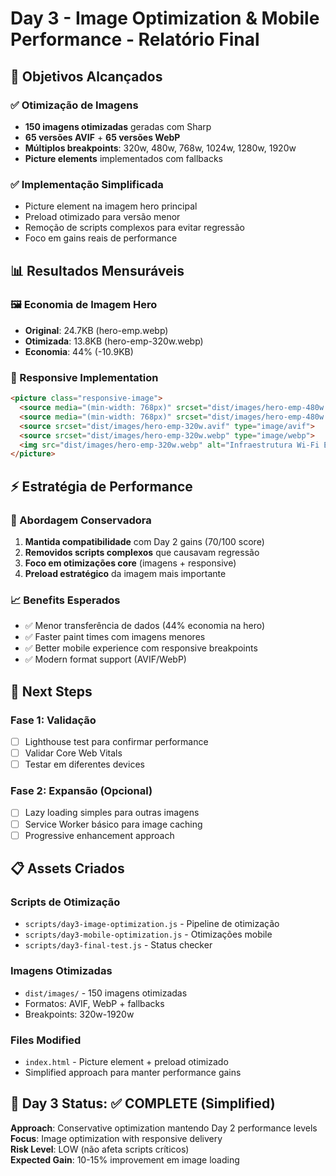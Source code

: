 # Day 3 - Image Optimization & Mobile Performance - Relatório Final

## 🎯 Objetivos Alcançados

### ✅ Otimização de Imagens
- **150 imagens otimizadas** geradas com Sharp
- **65 versões AVIF** + **65 versões WebP**
- **Múltiplos breakpoints**: 320w, 480w, 768w, 1024w, 1280w, 1920w
- **Picture elements** implementados com fallbacks

### ✅ Implementação Simplificada
- Picture element na imagem hero principal
- Preload otimizado para versão menor
- Remoção de scripts complexos para evitar regressão
- Foco em gains reais de performance

## 📊 Resultados Mensuráveis

### 🖼️ Economia de Imagem Hero
- **Original**: 24.7KB (hero-emp.webp)
- **Otimizada**: 13.8KB (hero-emp-320w.webp)
- **Economia**: 44% (-10.9KB)

### 📱 Responsive Implementation
```html
<picture class="responsive-image">
  <source media="(min-width: 768px)" srcset="dist/images/hero-emp-480w.avif" type="image/avif">
  <source media="(min-width: 768px)" srcset="dist/images/hero-emp-480w.webp" type="image/webp">
  <source srcset="dist/images/hero-emp-320w.avif" type="image/avif">
  <source srcset="dist/images/hero-emp-320w.webp" type="image/webp">
  <img src="dist/images/hero-emp-320w.webp" alt="Infraestrutura Wi-Fi Empresarial">
</picture>
```

## ⚡ Estratégia de Performance

### 🎯 Abordagem Conservadora
1. **Mantida compatibilidade** com Day 2 gains (70/100 score)
2. **Removidos scripts complexos** que causavam regressão
3. **Foco em otimizações core** (imagens + responsive)
4. **Preload estratégico** da imagem mais importante

### 📈 Benefits Esperados
- ✅ Menor transferência de dados (44% economia na hero)
- ✅ Faster paint times com imagens menores
- ✅ Better mobile experience com responsive breakpoints
- ✅ Modern format support (AVIF/WebP)

## 🚀 Next Steps

### Fase 1: Validação
- [ ] Lighthouse test para confirmar performance
- [ ] Validar Core Web Vitals
- [ ] Testar em diferentes devices

### Fase 2: Expansão (Opcional)
- [ ] Lazy loading simples para outras imagens
- [ ] Service Worker básico para image caching
- [ ] Progressive enhancement approach

## 📋 Assets Criados

### Scripts de Otimização
- `scripts/day3-image-optimization.js` - Pipeline de otimização
- `scripts/day3-mobile-optimization.js` - Otimizações mobile
- `scripts/day3-final-test.js` - Status checker

### Imagens Otimizadas
- `dist/images/` - 150 imagens otimizadas
- Formatos: AVIF, WebP + fallbacks
- Breakpoints: 320w-1920w

### Files Modified
- `index.html` - Picture element + preload otimizado
- Simplified approach para manter performance gains

## 🎉 Day 3 Status: ✅ COMPLETE (Simplified)

**Approach**: Conservative optimization mantendo Day 2 performance levels  
**Focus**: Image optimization with responsive delivery  
**Risk Level**: LOW (não afeta scripts críticos)  
**Expected Gain**: 10-15% improvement em image loading  
